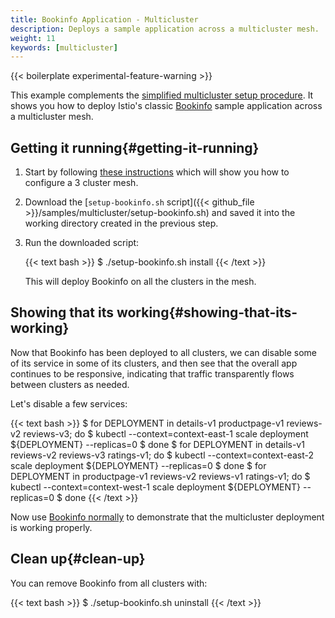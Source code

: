 ```yaml
---
title: Bookinfo Application - Multicluster
description: Deploys a sample application across a multicluster mesh.
weight: 11
keywords: [multicluster]
---
```


{{< boilerplate experimental-feature-warning >}}

This example complements the [simplified multicluster setup procedure](/docs/setup/install/multicluster/simplified).
It shows you how to deploy Istio's classic [Bookinfo](/docs/examples/bookinfo) sample application across
a multicluster mesh.

## Getting it running{#getting-it-running}

1. Start by following [these instructions](/docs/setup/install/multicluster/simplified) which will show you how to
configure a 3 cluster mesh.

1. Download the [`setup-bookinfo.sh` script]({{< github_file >}}/samples/multicluster/setup-bookinfo.sh) and saved it into
the working directory created in the previous step.

1. Run the downloaded script:

    {{< text bash >}}
    $ ./setup-bookinfo.sh install
    {{< /text >}}

    This will deploy Bookinfo on all the clusters in the mesh.

## Showing that its working{#showing-that-its-working}

Now that Bookinfo has been deployed to all clusters, we can disable some of its service in some of its clusters,
and then see that the overall app continues to be responsive, indicating that traffic transparently flows between
clusters as needed.

Let's disable a few services:

{{< text bash >}}
$ for DEPLOYMENT in details-v1 productpage-v1 reviews-v2 reviews-v3; do
$    kubectl --context=context-east-1 scale deployment ${DEPLOYMENT} --replicas=0
$ done
$ for DEPLOYMENT in details-v1 reviews-v2 reviews-v3 ratings-v1; do
$    kubectl --context=context-east-2 scale deployment ${DEPLOYMENT} --replicas=0
$ done
$ for DEPLOYMENT in productpage-v1 reviews-v2 reviews-v1 ratings-v1; do
$    kubectl --context=context-west-1 scale deployment ${DEPLOYMENT} --replicas=0
$ done
{{< /text >}}

Now use [Bookinfo normally](/docs/examples/bookinfo) to demonstrate that the multicluster deployment is working properly.

## Clean up{#clean-up}

You can remove Bookinfo from all clusters with:

{{< text bash >}}
$ ./setup-bookinfo.sh uninstall
{{< /text >}}
